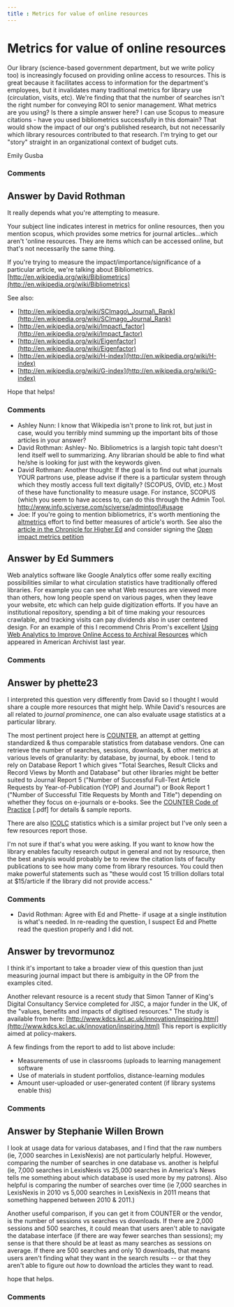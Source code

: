 ```yaml
---
title : Metrics for value of online resources
---
```

Metrics for value of online resources
=====================
Our library (science-based government department, but we write policy
too) is increasingly focused on providing online access to resources.
This is great because it facilitates access to information for the
department's employees, but it invalidates many traditional metrics for
library use (circulation, visits, etc). We're finding that that the
number of searches isn't the right number for conveying ROI to senior
management. What metrics are you using? Is there a simple answer here? I
can use Scopus to measure citations - have you used bibliometrics
successfully in this domain? That would show the impact of our org's
published research, but not necessarily which library resources
contributed to that research. I'm trying to get our "story" straight in
an organizational context of budget cuts.

Emily Gusba

### Comments ###


Answer by David Rothman
----------------
It really depends what you're attempting to measure.

Your subject line indicates interest in metrics for online resources,
then you mention scopus, which provides some metrics for journal
articles...which aren't 'online resources. They are items which can be
accessed online, but that's not necessarily the same thing.

If you're trying to measure the impact/importance/significance of a
particular article, we're talking about Bibliometrics.
[http://en.wikipedia.org/wiki/Bibliometrics](http://en.wikipedia.org/wiki/Bibliometrics)

See also:

-   [http://en.wikipedia.org/wiki/SCImago\_Journal\_Rank](http://en.wikipedia.org/wiki/SCImago_Journal_Rank)
-   [http://en.wikipedia.org/wiki/Impact\_factor](http://en.wikipedia.org/wiki/Impact_factor)
-   [http://en.wikipedia.org/wiki/Eigenfactor](http://en.wikipedia.org/wiki/Eigenfactor)
-   [http://en.wikipedia.org/wiki/H-index](http://en.wikipedia.org/wiki/H-index)
-   [http://en.wikipedia.org/wiki/G-index](http://en.wikipedia.org/wiki/G-index)

Hope that helps!

### Comments ###
* Ashley Nunn: I know that Wikipedia isn't prone to link rot, but just in case, would
you terribly mind summing up the important bits of those articles in
your answer?
* David Rothman: Ashley- No. Bibliometrics is a largish topic taht doesn't lend itself
well to summarizing. Any librarian should be able to find what he/she is
looking for just with the keywords given.
* David Rothman: Another thought: If the goal is to find out what journals YOUR partrons
use, please advise if there is a particular system through which they
mostly access full text digitally? (SCOPUS, OVID, etc.) Most of these
have functionality to measure usage. For instance, SCOPUS (which you
seem to have access to, can do this through the Admin Tool.
http://www.info.sciverse.com/sciverse/admintool\#usage
* Joe: If you're going to mention bibliometrics, it's worth mentioning the
[altmetrics](http://altmetrics.org/manifesto/) effort to find better
measures of article's worth. See also the [article in the Chronicle for
Higher
Ed](http://chronicle.com/article/As-Scholarship-Goes-Digital/130482/)
and consider signing the [Open impact metrics
petition](http://total-impact.tumblr.com/post/23718739004/open-impact-metrics-need-openaccess-please-sign)

Answer by Ed Summers
----------------
Web analytics software like Google Analytics offer some really exciting
possibilities similar to what circulation statistics have traditionally
offered libraries. For example you can see what Web resources are viewed
more than others, how long people spend on various pages, when they
leave your website, etc which can help guide digitization efforts. If
you have an institutional repository, spending a bit of time making your
resources crawlable, and tracking visits can pay dividends also in user
centered design. For an example of this I recommend Chris Prom's
excellent [Using Web Analytics to Improve Online Access to Archival
Resources](http://archivists.metapress.com/content/h56018515230417v/?p=8656de47de654caaa1e0ca74d3d745dc&pi=2)
which appeared in American Archivist last year.

### Comments ###

Answer by phette23
----------------
I interpreted this question very differently from David so I thought I
would share a couple more resources that might help. While David's
resources are all related to *journal prominence*, one can also evaluate
usage statistics at a particular library.

The most pertinent project here is
[COUNTER](http://www.projectcounter.org/), an attempt at getting
standardized & thus comparable statistics from database vendors. One can
retrieve the number of searches, sessions, downloads, & other metrics at
various levels of granularity: by database, by journal, by ebook. I tend
to rely on Database Report 1 which gives "Total Searches, Result Clicks
and Record Views by Month and Database" but other libraries might be
better suited to Journal Report 5 ("Number of Successful Full-Text
Article Requests by Year-of-Publication (YOP) and Journal") or Book
Report 1 ("Number of Successful Title Requests by Month and Title")
depending on whether they focus on e-journals or e-books. See the
[COUNTER Code of Practice](http://www.projectcounter.org/r4/COPR4.pdf)
[.pdf] for details & sample reports.

There are also [ICOLC](http://icolc.net/2001webstats.htm) statistics
which is a similar project but I've only seen a few resources report
those.

I'm not sure if that's what you were asking. If you want to know how the
library enables faculty research output in general and not by resource,
then the best analysis would probably be to review the citation lists of
faculty publications to see how many come from library resources. You
could then make powerful statements such as "these would cost 15
trillion dollars total at \$15/article if the library did not provide
access."

### Comments ###
* David Rothman: Agree with Ed and Phette- if usage at a single institution is what's
needed. In re-reading the question, I suspect Ed and Phette read the
question properly and I did not.

Answer by trevormunoz
----------------
I think it's important to take a broader view of this question than just
measuring journal impact but there is ambiguity in the OP from the
examples cited.

Another relevant resource is a recent study that Simon Tanner of King's
Digital Consultancy Service completed for JISC, a major funder in the
UK, of the "values, benefits and impacts of digitised resources." The
study is available from here:
[http://www.kdcs.kcl.ac.uk/innovation/inspiring.html](http://www.kdcs.kcl.ac.uk/innovation/inspiring.html)
This report is explicitly aimed at policy-makers.

A few findings from the report to add to list above include:

-   Measurements of use in classrooms (uploads to learning management
    software
-   Use of materials in student portfolios, distance-learning modules
-   Amount user-uploaded or user-generated content (if library systems
    enable this)


### Comments ###

Answer by Stephanie Willen Brown
----------------
I look at usage data for various databases, and I find that the raw
numbers (ie, 7,000 searches in LexisNexis) are not particularly helpful.
However, comparing the number of searches in one database vs. another is
helpful (ie, 7,000 searches in LexisNexis vs 25,000 searches in
America's News tells me something about which database is used more by
my patrons). Also helpful is comparing the number of searches over time
(ie 7,000 searches in LexisNexis in 2010 vs 5,000 searches in LexisNexis
in 2011 means that something happened between 2010 & 2011.)

Another useful comparison, if you can get it from COUNTER or the vendor,
is the number of sessions vs searches vs downloads. If there are 2,000
sessions and 500 searches, it could mean that users aren't able to
navigate the database interface (if there are way fewer searches than
sessions); my sense is that there should be at least as many searches as
sessions on average. If there are 500 searches and only 10 downloads,
that means users aren't finding what they want in the search results --
or that they aren't able to figure out *how* to download the articles
they want to read.

hope that helps.

### Comments ###

